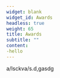 ```yaml
---
widget: blank
widget_id: Awards
headless: true
weight: 65
title: Awards
subtitle: ""
content:
-hello
---
```

a/lsckva/s.d,gasdg

